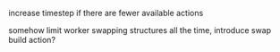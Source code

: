increase timestep if there are fewer available actions

somehow limit worker swapping structures all the time, introduce swap build action?